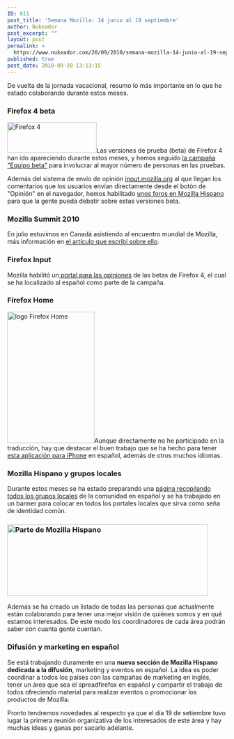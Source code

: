 ```yaml
---
ID: 611
post_title: 'Semana Mozilla: 14 junio al 19 septiembre'
author: Nukeador
post_excerpt: ""
layout: post
permalink: >
  https://www.nukeador.com/20/09/2010/semana-mozilla-14-junio-al-19-septiembre/
published: true
post_date: 2010-09-20 13:13:15
---
```

De vuelta de la jornada vacacional, resumo lo más importante en lo que he estado colaborando durante estos meses.
<h3>Firefox 4 beta</h3>
<img class="aligncenter" src="http://www.mozilla-hispano.org/wp-content/uploads/ff4beta.png" alt="Firefox 4" width="205" height="70" />Las versiones de prueba (beta) de Firefox 4 han ido apareciendo durante estos meses, y hemos seguido <a href="http://www.mozilla-hispano.org/foro/viewtopic.php?t=8999">la campaña "Equipo beta"</a> para involucrar al mayor número de personas en las pruebas.

Además del sistema de envío de opinión <a href="http:/input.mozilla.org">input.mozilla.org</a> al que llegan los comentarios que los usuarios envían directamente desde el botón de "Opinión" en el navegador, hemos habilitado <a href="http://www.mozilla-hispano.org/foro/viewforum.php?f=37">unos foros en Mozilla Hispano</a> para que la gente pueda debatir sobre estas versiones beta.
<h3>Mozilla Summit 2010</h3>
En julio estuvimos en Canadá asistiendo al encuentro mundial de Mozilla, más información en <a href="http://www.nukeador.com/16/07/2010/mozilla-summit-2010/">el artículo que escribí sobre ello</a>.
<h3>Firefox Input</h3>
Mozilla habilitó un<a href="http://input.mozilla.com/es/"> portal para las opiniones</a> de las betas de Firefox 4, el cual se ha localizado al español como parte de la campaña.
<h3>Firefox Home</h3>
<img class="aligncenter" src="http://www.mozilla.com/img/mobile/feature-home.png" alt="logo Firefox Home" width="200" height="301" />Aunque directamente no he participado en la traducción, hay que destacar el buen trabajo que se ha hecho para tener <a href="http://www.mozilla-hispano.org/firefox-home-para-tu-iphone/">esta aplicación para iPhone</a> en español, además de otros muchos idiomas.
<h3>Mozilla Hispano y grupos locales</h3>
Durante estos meses se ha estado preparando una <a href="http://www.mozilla-hispano.org/comunidad/">página recopilando todos los grupos locales</a> de la comunidad en español y se ha trabajado en un banner para colocar en todos los portales locales que sirva como seña de identidad común.
<h3><img class="aligncenter size-full wp-image-613" title="banner-mh-bluec-it6" src="http://www.nukeador.com/wp-content/uploads/2010/09/banner-mh-bluec-it6.png" alt="Parte de Mozilla Hispano" width="461" height="164" /></h3>
Además se ha creado un listado de todas las personas que actualmente están colaborando para tener una mejor visión de quiénes somos y en qué estamos interesados. De este modo los coordinadores de cada área podrán saber con cuanta gente cuentan.
<h3>Difusión y marketing en español</h3>
Se está trabajando duramente en una <strong>nueva sección de Mozilla Hispano dedicada a la difusión</strong>, marketing y eventos en español. La idea es poder coordinar a todos los países con las campañas de marketing en inglés, tener un área que sea el spreadfirefox en español y compartir el trabajo de todos ofreciendo material para realizar eventos o promocionar los productos de Mozilla.

Pronto tendremos novedades al respecto ya que el día 19 de setiembre tuvo lugar la primera reunión organizativa de los interesados de este área y hay muchas ideas y ganas por sacarlo adelante.